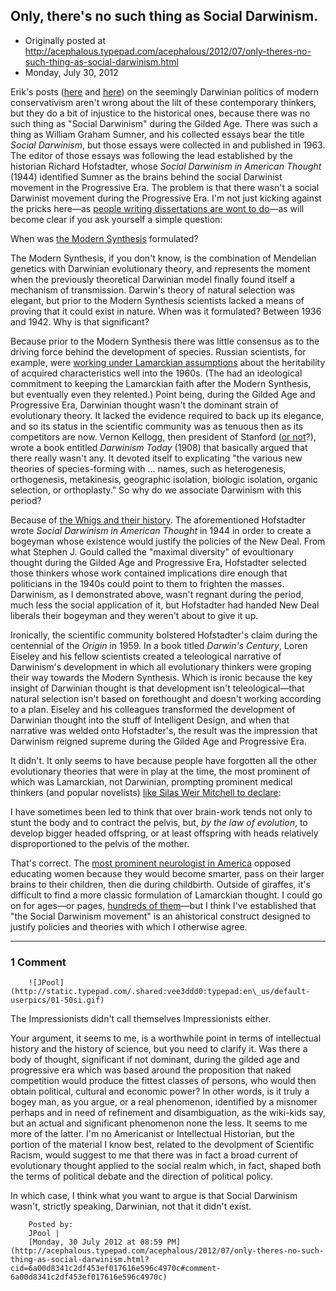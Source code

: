 ## Only, there's no such thing as Social Darwinism.

 * Originally posted at http://acephalous.typepad.com/acephalous/2012/07/only-theres-no-such-thing-as-social-darwinism.html
 * Monday, July 30, 2012



Erik's posts ([here](http://www.lawyersgunsmoneyblog.com/2012/07/social-darwinism-for-the-21st-century) and [here](http://www.lawyersgunsmoneyblog.com/2012/07/more-social-darwinism-for-the-21st-century)) on the seemingly Darwinian politics of modern conservativism aren't wrong about the lilt of these contemporary thinkers, but they do a bit of injustice to the historical ones, because there was no such thing as "Social Darwinism" during the Gilded Age. There was such a thing as William Graham Sumner, and his collected essays bear the title _Social Darwinism_, but those essays were collected in and published in 1963. The editor of those essays was following the lead established by the historian Richard Hofstadter, whose _Social Darwinism in American Thought_ (1944) identified Sumner as the brains behind the social Darwinist movement in the Progressive Era. The problem is that there wasn't a social Darwinist movement during the Progressive Era. I'm not just kicking against the pricks here—as [people writing dissertations are wont to do](http://acephalous.typepad.com/acephalous/2005/08/stick\_it\_to\_the.html)—as will become clear if you ask yourself a simple question:

When was [the Modern Synthesis](http://en.wikipedia.org/wiki/Modern\_synthesis) formulated?

The Modern Synthesis, if you don't know, is the combination of Mendelian genetics with Darwinian evolutionary theory, and represents the moment when the previously theoretical Darwinian model finally found itself a mechanism of transmission. Darwin's theory of natural selection was elegant, but prior to the Modern Synthesis scientists lacked a means of proving that it could exist in nature. When was it formulated? Between 1936 and 1942. Why is that significant?

Because prior to the Modern Synthesis there was little consensus as to the driving force behind the development of species. Russian scientists, for example, were [working under Lamarckian assumptions](http://en.wikipedia.org/wiki/Lysenkoism) about the heritability of acquired characteristics well into the 1960s. (The had an ideological commitment to keeping the Lamarckian faith after the Modern Synthesis, but eventually even they relented.) Point being, during the Gilded Age and Progressive Era, Darwinian thought wasn't the dominant strain of evolutionary theory. It lacked the evidence required to back up its elegance, and so its status in the scientific community was as tenuous then as its competitors are now. Vernon Kellogg, then president of Stanford ([or not](http://www.lawyersgunsmoneyblog.com/2012/07/only-theres-no-such-thing-as-social-darwinism/comment-page-1#comment-302154)?), wrote a book entitled _Darwinism Today_ (1908) that basically argued that there really wasn't any. It devoted itself to explicating "the various new theories of species-forming with ... names, such as heterogenesis, orthogenesis, metakinesis, geographic isolation, biologic isolation, organic selection, or orthoplasty." So why do we associate Darwinism with this period?

Because of [the Whigs and their history](http://en.wikipedia.org/wiki/Whig\_history). The aforementioned Hofstadter wrote _Social Darwinism in American Thought_ in 1944 in order to create a bogeyman whose existence would justify the policies of the New Deal. From what Stephen J. Gould called the "maximal diversity" of evoultionary thought during the Gilded Age and Progressive Era, Hofstadter selected those thinkers whose work contained implications dire enough that politicians in the 1940s could point to them to frighten the masses. Darwinism, as I demonstrated above, wasn't regnant during the period, much less the social application of it, but Hofstadter had handed New Deal liberals their bogeyman and they weren't about to give it up.

Ironically, the scientific community bolstered Hofstadter's claim during the centennial of the _Origin_ in 1959. In a book titled _Darwin's Century_, Loren Eiseley and his fellow scientists created a teleological narrative of Darwinism's development in which all evolutionary thinkers were groping their way towards the Modern Synthesis. Which is ironic because the key insight of Darwinian thought is that development isn't teleological—that natural selection isn't based on forethought and doesn't working according to a plan. Eiseley and his colleagues transformed the development of Darwinian thought into the stuff of Intelligent Design, and when that narrative was welded onto Hofstadter's, the result was the impression that Darwinism reigned supreme during the Gilded Age and Progressive Era.

It didn't. It only seems to have because people have forgotten all the other evolutionary theories that were in play at the time, the most prominent of which was Lamarckian, not Darwinian, prompting prominent medical thinkers (and popular novelists) [like Silas Weir Mitchell to declare](http://acephalous.typepad.com/acephalous/2006/03/the\_best\_quotat.html):

I have sometimes been led to think that over brain-work tends not only to stunt the body and to contract the pelvis, but, _by the law of evolution_, to develop bigger headed offspring, or at least offspring with heads relatively disproportioned to the pelvis of the mother.

That's correct. The [most prominent neurologist in America](http://en.wikipedia.org/wiki/Silas\_Weir\_Mitchell) opposed educating women because they would become smarter, pass on their larger brains to their children, then die during childbirth. Outside of giraffes, it's difficult to find a more classic formulation of Lamarckian thought. I could go on for ages—or pages, [hundreds of them](http://acephalous.typepad.com/files/dissertationabstract.gif)—but I think I've established that "the Social Darwinism movement" is an ahistorical construct designed to justify policies and theories with which I otherwise agree.

		

* * *

### 1 Comment 

		

                
[]()

	

		![JPool](http://static.typepad.com/.shared:vee3ddd0:typepad:en\_us/default-userpics/01-50si.gif)
	

	

		

The Impressionists didn't call themselves Impressionists either. 

Your argument, it seems to me, is a worthwhile point in terms of intellectual history and the history of science, but you need to clarify it. Was there a body of thought, significant if not dominant, during the gilded age and progressive era which was based around the proposition that naked competition would produce the fittest classes of persons, who would then obtain political, cultural and economic power? In other words, is it truly a bogey man, as you argue, or a real phenomenon, identified by a misnomer perhaps and in need of refinement and disambiguation, as the wiki-kids say, but an actual and significant phenomenon none the less. It seems to me more of the latter. I'm no Americanist or Intellectual Historian, but the portion of the material I know best, related to the devolpment of Scientific Racism, would suggest to me that there was in fact a broad current of evolutionary thought applied to the social realm which, in fact, shaped both the terms of political debate and the direction of political policy.  

In which case, I think what you want to argue is that Social Darwinism wasn't, strictly speaking, Darwinian, not that it didn't exist.

	

		Posted by:
		JPool |
		[Monday, 30 July 2012 at 08:59 PM](http://acephalous.typepad.com/acephalous/2012/07/only-theres-no-such-thing-as-social-darwinism.html?cid=6a00d8341c2df453ef017616e596c4970c#comment-6a00d8341c2df453ef017616e596c4970c)

		

        